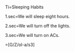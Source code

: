 Ti=Sleeping Habits

1.sec=We will sleep eight hours.

2.sec=We will turn off the lights.

3.sec=We will turn on ACs.

=[G/Z/ol-a/s3]

